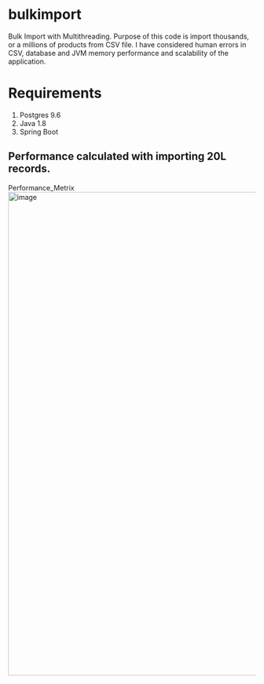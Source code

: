 # bulkimport
Bulk Import with Multithreading. Purpose of this code is import thousands, or a millions of products from CSV file. I have considered human errors in CSV, database and JVM memory performance and scalability of the application. 

# Requirements

1. Postgres 9.6
2. Java 1.8
3. Spring Boot

## Performance calculated with importing 20L records.
Performance_Metrix<img width="983" alt="image" src="https://user-images.githubusercontent.com/64359179/152244450-b530a3d9-bfba-4db1-b613-864571f0cd7a.png">

